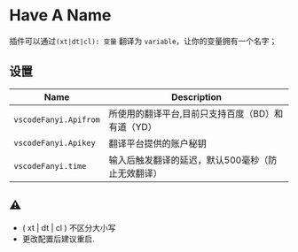 # Have A Name

插件可以通过` (xt|dt|cl): 变量 ` 翻译为 `variable`，让你的变量拥有一个名字；

## 设置


| Name|Description|
| ------------------------- | ---------------------------------- |
| `vscodeFanyi.Apifrom`|所使用的翻译平台,目前只支持百度（BD）和有道（YD） |
| `vscodeFanyi.Apikey` | 翻译平台提供的账户秘钥 |
| `vscodeFanyi.time` | 输入后触发翻译的延迟，默认500毫秒（防止无效翻译） |

## ⚠️ 
- ( xt | dt | cl ) 不区分大小写
- 更改配置后建议重启.